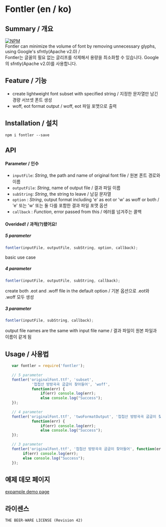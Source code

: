 # Fontler (en / ko)
## Summary / 개요
[![NPM](https://nodei.co/npm/fontler.png?compact=true)](https://nodei.co/npm/fontler/) <br>
Fontler can minimize the volume of font by removing unnecessary glyphs, using Google's sfntly(Apache v2.0) / <br>
Fontler는 글꼴의 필요 없는 글리프를 삭제해서 용량을 최소화할 수 있습니다. Google의 sfntly(Apache v2.0)를 사용합니다.

## Feature / 기능
- create lightweight font subset with specified string / 지정한 문자열만 남긴 경량 서브셋 폰트 생성
- woff, eot format output / woff, eot 파일 포맷으로 출력

## Installation / 설치
`npm i fontler --save`

## API
#### Parameter / 인수
- `inputFile`: *String*, the path and name of original font file / 원본 폰트 경로와 이름
- `outputFile`: *String*, name of output file / 결과 파일 이름
- `subString`: *String*, the string to leave / 남길 문자열
- `option` : *String*, output format including 'e' as eot or 'w' as woff or both
    / 'e' 또는 'w' 또는 둘 다를 포함한 결과 파일 포맷 옵션
- `callback` : *Function*, error passed from this / 에러를 넘겨주는 콜백

#### Overided! / 과적(?)됐어요!
##### 5 parameter
```js
fontler(inputFile, outputFile, subString, option, callback);
```
basic use case

##### 4 parameter
```js
fontler(inputFile, outputFile, subString, callback);
```
create both .eot and .woff file in the default option 
/ 기본 옵션으로 .eot와 .woff 모두 생성

##### 3 parameter
```js
fontler(inputFile, subString, callback);
```
output file names are the same with input file name 
/ 결과 파일이 원본 파일과 이름이 같게 됨

## Usage / 사용법
```js
   var fontler = require('fontler');
   
   // 5 parameter
   fontler('originalFont.ttf', 'subset',
            '첩첩산 방방곡곡 굽굽이 찾아들어', 'woff',
            function(err) {
            	if(err) console.log(err);
            	else console.log("Success");
   });
   
   // 4 parameter
   fontler('originalFont.ttf', 'twoFormatOutput', '첩첩산 방방곡곡 굽굽이 찾아들어',
            function(err) {
            	if(err) console.log(err);
            	else console.log("Success");
   });
   
   // 3 parameter
   fontler('originalFont.ttf', '첩첩산 방방곡곡 굽굽이 찾아들어', function(err) {
    	if(err) console.log(err);
    	else console.log("Success");
   });
```

## 예제 데모 페이지
[expample demo page](http://cdn.rawgit.com/dolsup/fontler/master/demopage.html)

## 라이센스
`THE BEER-WARE LICENSE (Revision 42)`
